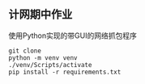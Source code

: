 ## 计网期中作业

使用Python实现的带GUI的网络抓包程序

```
git clone
python -m venv venv
./venv/Scripts/activate
pip install -r requirements.txt
```